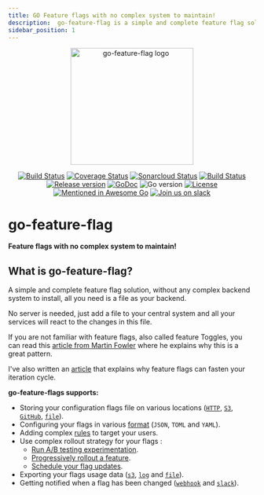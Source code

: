 ```yaml
---
title: GO Feature flags with no complex system to maintain!
description:  go-feature-flag is a simple and complete feature flag solution, without any complex backend system to install. You need only a file as your backend.
sidebar_position: 1
---
```


<p align="center">
  <img width="250" height="238" src="/assets/logo.png" alt="go-feature-flag logo" />
</p>

<p align="center">
    <a href="https://github.com/thomaspoignant/go-feature-flag/actions/workflows/ci.yml"><img src="https://github.com/thomaspoignant/go-feature-flag/actions/workflows/ci.yml/badge.svg" alt="Build Status" /></a>
    <a href="https://coveralls.io/github/thomaspoignant/go-feature-flag"><img src="https://coveralls.io/repos/github/thomaspoignant/go-feature-flag/badge.svg" alt="Coverage Status" /></a>
    <a href="https://sonarcloud.io/dashboard?id=thomaspoignant_go-feature-flag"><img src="https://sonarcloud.io/api/project_badges/measure?project=thomaspoignant_go-feature-flag&metric=alert_status" alt="Sonarcloud Status" /></a>
    <a href="https://github.com/thomaspoignant/go-feature-flag/actions/workflows/codeql-analysis.yml"><img src="https://github.com/thomaspoignant/go-feature-flag/workflows/CodeQL/badge.svg" alt="Build Status" /></a>
    <br/>
    <a href="https://github.com/thomaspoignant/go-feature-flag/releases"><img src="https://img.shields.io/github/v/release/thomaspoignant/go-feature-flag" alt="Release version" /></a>
    <a href="https://pkg.go.dev/github.com/thomaspoignant/go-feature-flag"><img src="https://godoc.org/github.com/thomaspoignant/go-feature-flag?status.svg" alt="GoDoc" /></a>
    <img src="https://img.shields.io/github/go-mod/go-version/thomaspoignant/go-feature-flag?logo=go%20version" alt="Go version"/>
    <a href="https://github.com/thomaspoignant/go-feature-flag/blob/main/LICENSE"><img src="https://img.shields.io/github/license/thomaspoignant/go-feature-flag" alt="License"/></a>
    <a href="https://github.com/avelino/awesome-go/#server-applications"><img src="https://awesome.re/mentioned-badge-flat.svg" alt="Mentioned in Awesome Go"/></a>
    <a href="http://gophers.slack.com/messages/go-feature-flag"><img src="https://img.shields.io/badge/join-us%20on%20slack-gray.svg?longCache=true&logo=slack&colorB=green" alt="Join us on slack"/></a> 
</p>

# go-feature-flag

**Feature flags with no complex system to maintain!**

## What is go-feature-flag?

A simple and complete feature flag solution, without any complex backend system to install, all you need is a file as your backend.

No server is needed, just add a file to your central system and all your services will react to the changes in this file.

If you are not familiar with feature flags, also called feature Toggles, you can read this [article from Martin Fowler](https://www.martinfowler.com/articles/feature-toggles.html)
where he explains why this is a great pattern.

I've also written an [article](https://medium.com/better-programming/feature-flags-and-how-to-iterate-quickly-7e3371b9986) that explains why feature flags can fasten your iteration cycle.

**go-feature-flags supports:**

- Storing your configuration flags file on various locations ([`HTTP`](./flag_file/http.md), [`S3`](./flag_file/s3.md), [`GitHub`](./flag_file/github.md), [`file`](./flag_file/file.md)).
- Configuring your flags in various [format](flag_format.md) (`JSON`, `TOML` and `YAML`).
- Adding complex [rules](flag_format.md#rule-format) to target your users.
- Use complex rollout strategy for your flags :
    - [Run A/B testing experimentation](rollout/experimentation.md).
    - [Progressively rollout a feature](rollout/progressive.md).
    - [Schedule your flag updates](rollout/scheduled.md).
- Exporting your flags usage data ([`s3`](data_collection/s3.md), [`log`](data_collection/log.md) and [`file`](data_collection/file.md)).
- Getting notified when a flag has been changed ([`webhook`](notifier/webhook.md) and [`slack`](notifier/slack.md)).

